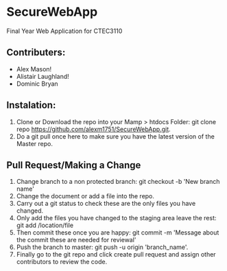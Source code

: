 # SecureWebApp
Final Year Web Application for CTEC3110

## Contributers:

- Alex Mason!
- Alistair Laughland!
- Dominic Bryan

## Instalation:
1. Clone or Download the repo into your Mamp > htdocs Folder: git clone repo https://github.com/alexm1751/SecureWebApp.git.
2. Do a git pull once here to make sure you have the latest version of the Master repo.

## Pull Request/Making a Change

1. Change branch to a non protected branch: git checkout -b 'New branch name'
2. Change the document or add a file into the repo.
3. Carry out a git status to check these are the only files you have changed.
4. Only add the files you have changed to the staging area leave the rest: git add /location/file
5. Then commit these once you are happy: git commit -m 'Message about the commit these are needed for reviewal'
6. Push the branch to master: git push -u origin 'branch_name'.
7. Finally go to the git repo and click create pull request and assign other contributors to review the code.



